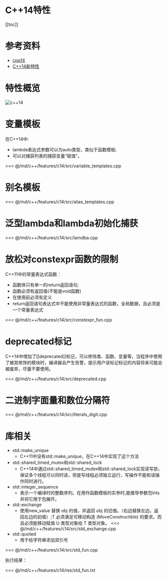 # C++14特性

[[toc]]

# 参考资料

* [cpp14](https://en.cppreference.com/w/cpp/14)
* [C++14新特性](https://zhuanlan.zhihu.com/p/550561238)

# 特性概览

![c++14](/_images/c++/features/c++14.png)

# 变量模板

在C++14中:

* lambda表达式参数可以为auto类型，类似于函数模板;
* 可以对捕获列表的捕获变量“赋值”。

<<< @/md/c++/features/c14/src/variable_templates.cpp

# 别名模板

<<< @/md/c++/features/c14/src/alias_templates.cpp

# 泛型lambda和lambda初始化捕获

<<< @/md/c++/features/c14/src/lamdba.cpp

# 放松对constexpr函数的限制

C++11中的常量表达式函数：

* 函数体只有单一的return返回语句;
* 函数必须有返回值(不能是void函数)
* 在使用前必须有定义
* return返回语句表达式中不能使用非常量表达式的函数，全局数据，且必须是一个常量表达式

<<< @/md/c++/features/c14/src/constexpr_fun.cpp

# deprecated标记

C++14中增加了[[deprecated]]标记，可以修饰类、函数、变量等，当程序中使用了被其修饰的模块时，编译器会产生告警，提示用户该标记标记的内容将来可能会被废弃，尽量不要使用。

<<< @/md/c++/features/c14/src/deprecated.cpp

# 二进制字面量和数位分隔符

<<< @/md/c++/features/c14/src/literals_digit.cpp

# 库相关

* std::make_unique
  * C++11中没有std::make_unique，在C++14中实现了这个方法
* std::shared_timed_mutex和std::shared_lock
  * C++14中通过std::shared_timed_mutex和std::shared_lock实现读写锁，保证多个线程可以同时读，但是写线程必须独立运行，写操作不能和读操作同时进行。
* std::integer_sequence
  * 表示一个编译时的整数序列。在用作函数模板的实参时,能推导参数包Ints并将它用于包展开。
* std::exchange
  * 使用new_value 替换 obj 的值，并返回 obj 的旧值。（右边替换左边，返回左边的初值）;T 必须满足可移动构造 (MoveConstructible) 的要求。而且必须能移动赋值 U 类型对象给 T 类型对象。
  <<< @/md/c++/features/c14/src/std_exchange.cpp
* std::quoted
  * 用于给字符串添加双引号

<<< @/md/c++/features/c14/src/std_fun.cpp

执行结果：

<<< @/md/c++/features/c14/res/std_fun.txt
